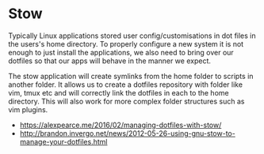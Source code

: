 # Stow

Typically Linux applications stored user config/customisations in dot files in the users's home directory. To properly configure a new system it is not enough to just install the applications, we also need to bring over our dotfiles so that our apps will behave in the manner we expect.

The stow application will create symlinks from the home folder to scripts in another folder. It allows us to create a dotfiles repository with folder like vim, tmux etc and will correctly link the dotfiles in each to the home directory. This will also work for more complex folder structures such as vim plugins.

* https://alexpearce.me/2016/02/managing-dotfiles-with-stow/
* http://brandon.invergo.net/news/2012-05-26-using-gnu-stow-to-manage-your-dotfiles.html